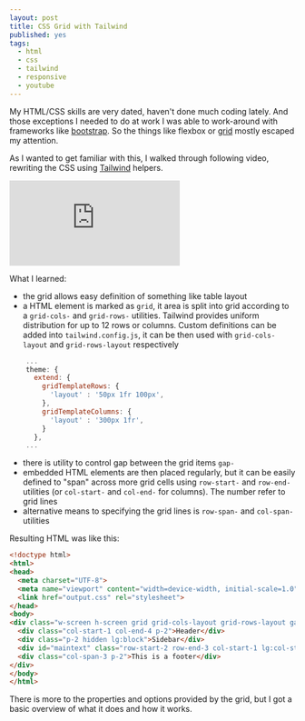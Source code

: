 ```yaml
---
layout: post
title: CSS Grid with Tailwind
published: yes
tags:
  - html
  - css
  - tailwind
  - responsive
  - youtube
---
```

My HTML/CSS skills are very dated, haven't done much coding lately. And those exceptions I needed to do at work I was able to work-around with frameworks like [bootstrap][1]. So the things like flexbox or [grid][3] mostly escaped my attention.

As I wanted to get familiar with this, I walked through following video, rewriting the CSS using [Tailwind][2] helpers.

<div class="aspect-w-16 aspect-h-9">
<iframe src="https://www.youtube.com/embed/Y9rHsdCxU8Q" title="YouTube video player" frameborder="0" allow="accelerometer; autoplay; clipboard-write; encrypted-media; gyroscope; picture-in-picture; web-share" allowfullscreen></iframe>
</div>

What I learned:

 - the grid allows easy definition of something like table layout
 - a HTML element is marked as `grid`, it area is split into grid according to a `grid-cols-` and `grid-rows-` utilities. Tailwind provides uniform distribution for up to 12 rows or columns. Custom definitions can be added into `tailwind.config.js`, it can be then used with `grid-cols-layout` and `grid-rows-layout` respectively
```js
    ...
    theme: {
      extend: {
        gridTemplateRows: {
          'layout' : '50px 1fr 100px',
        },
        gridTemplateColumns: {
          'layout' : '300px 1fr',
        }
      },
    ...
```
 - there is utility to control gap between the grid items `gap-`
 - embedded HTML elements are then placed regularly, but it can be easily defined to "span" across more grid cells using `row-start-` and `row-end-` utilities (or `col-start-` and `col-end-` for columns). The number refer to grid lines
 - alternative means to specifying the grid lines is `row-span-` and `col-span-` utilities

Resulting HTML was like this:

```html
<!doctype html>
<html>
<head>
  <meta charset="UTF-8">
  <meta name="viewport" content="width=device-width, initial-scale=1.0">
  <link href="output.css" rel="stylesheet">
</head>
<body>
<div class="w-screen h-screen grid grid-cols-layout grid-rows-layout gap-0">
  <div class="col-start-1 col-end-4 p-2">Header</div>
  <div class="p-2 hidden lg:block">Sidebar</div>
  <div id="maintext" class="row-start-2 row-end-3 col-start-1 lg:col-start-2 col-end-4 p-2 overflow-auto min-w-30">Main Text</div>
  <div class="col-span-3 p-2">This is a footer</div>
</div>
</body>
</html>
```

There is more to the properties and options provided by the grid, but I got a basic overview of what it does and how it works.

[1]: https://getbootstrap.com/
[2]: https://tailwindcss.com
[3]: https://www.w3.org/TR/css-grid-1/
